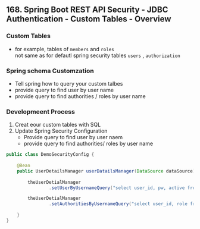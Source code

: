 ## 168. Spring Boot REST API Security - JDBC Authentication - Custom Tables - Overview

### Custom Tables 
* for example, tables of `members` and `roles`  
not same as for defautl spring security tables `users` , `authorization`

### Spring schema Customzation 
* Tell spring how to query your custom talbes
* provide query to find user by user name
* provide query to find authorities / roles by user name 

### Developmeent Process
1. Creat eour custom tables with SQL 
2. Update Spring Security Configuration
   * Provide query to find user by user naem
   * provide query to find authorities/ roles by user name 

```java
public class DemoSecurityConfig {
    
    @Bean 
    public UserDetailsManager userDatailsManager(DataSource dataSource) {
        
        theUserDetialManager
                .setUserByUsernameQuery("select user_id, pw, active from members where user_id=?");

        theUserDetialManager
                .setAuthoritiesByUsernameQuery("select user_id, role from members where user_id=?");
        
    }
}
```